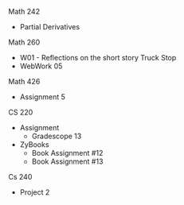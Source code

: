 Math 242
- Partial Derivatives

Math 260 
- W01 - Reflections on the short story Truck Stop
- WebWork 05



Math 426
- Assignment 5


CS 220
- Assignment 
	- Gradescope 13
- ZyBooks
	- Book Assignment #12
	- Book Assignment #13



Cs 240
- Project 2


